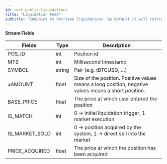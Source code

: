 ```yaml
---
id: rest-public-liquidations
title: "Liquidation Feed"
subtitle: "Endpoint to retrieve liquidations. By default it will retrieve the most recent liquidations, but time-specific data can be retrieved using timestamps."
---
```


**Stream Fields**

Fields | Type | Description
--- | --- | ---
POS_ID |int| Position id
MTS                        | int | Millisecond timestamp
SYMBOL | string | Pair (e.g. tBTCUSD, …)
±AMOUNT | float | Size of the position. Positive values means a long position, negative values means a short position.
BASE_PRICE | float | The price at which user entered the position
IS_MATCH | int | 0 -> initial liquidation trigger, 1 market execution
IS_MARKET_SOLD |int| 0 -> position acquired by the system, 1 -> direct sell into the market
PRICE_ACQUIRED| float | The price at which the position has been acquired
